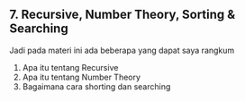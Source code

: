 ## 7. Recursive, Number Theory, Sorting & Searching

Jadi pada materi ini ada beberapa yang dapat saya rangkum

1. Apa itu tentang Recursive 
2. Apa itu tentang Number Theory
3. Bagaimana cara shorting dan searching
